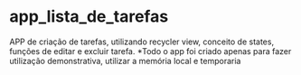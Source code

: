 # app_lista_de_tarefas

APP de criação de tarefas, utilizando recycler view, conceito de states, funções de editar e excluir tarefa.
*Todo o app foi criado apenas para fazer utilização demonstrativa, utilizar a memória local e temporaria
